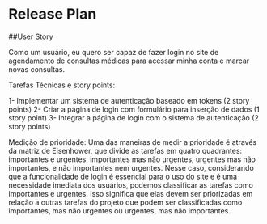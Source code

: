 # Release Plan

##User Story

Como um usuário, eu quero ser capaz de fazer login no site de agendamento de consultas médicas para acessar minha conta e marcar novas consultas.

Tarefas Técnicas e story points:

1- Implementar um sistema de autenticação baseado em tokens (2 story points)
2- Criar a página de login com formulário para inserção de dados (1 story point)
3- Integrar a página de login com o sistema de autenticação (2 story points)

Medição de prioridade:
Uma das maneiras de medir a prioridade é através da matriz de Eisenhower, que divide as tarefas em quatro quadrantes: importantes e urgentes, importantes mas não urgentes, urgentes mas não importantes, e não importantes nem urgentes. Nesse caso, considerando que a funcionalidade de login é essencial para o uso do site e é uma necessidade imediata dos usuários, podemos classificar as tarefas como importantes e urgentes. Isso significa que elas devem ser priorizadas em relação a outras tarefas do projeto que podem ser classificadas como importantes, mas não urgentes ou urgentes, mas não importantes.